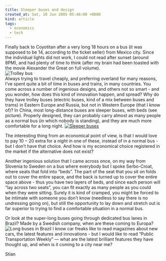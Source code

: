 ```yaml
---
title: Sleeper buses and design
created_at: Sat, 10 Jun 2005 05:46:00 +0000
kind: article
tags:
  - economics
  - tech
---
```


Finally back to Coyotitan after a very long 18 hours on a bus (it was
supposed to be 14, according to the ticket seller) from Mexico city.
Since the individual lights did not work, I could not read after sunset
(around 8PM), and had plenty of time to think (after my brain had been
toasted with the movie Alexander the Great on full volume).\
 ![Trolley
bus](http://www.metrokc.gov/kcdot/kids/transit/art/trolley.jpg)\
 Always trying to travel cheaply, and preferring overland for many
reasons, I’ve spent quite a bit of time in buses and trains, in many
countries. You come across a number of ingenious designs, and others not
so smart - and you wonder, how does this kind of innovation happen, and
spread? Why do they have trolley buses (electric buses, kind of a mix
between buses and trams) in Eastern Europe and Russia, but not in
Western Europe (that I know of)? In China, most long-distance buses are
sleeper buses, with beds (see picture). Properly designed, they can
probably carry almost as many people as a normal bus (in which nobody is
standing), and they are much more comfortable for a long night.
[![Sleeper
buses](http://www.orchiddesigns.net/Assets/images/China2004/Sleeper%20bus%20interior%201633.jpg)](http://www.orchiddesigns.net/Assets/images/China2004/Sleeper%20bus%20interior%201633.jpg)

The interesting thing from an economical point of view, is that I would
love to pay 10 − 20 extra for a night in one of these, instead of in a
normal bus - but I don’t have that choice. And how is my economical
choice registered in the market if the alternative does not exist?

Another ingenious solution that I came across once, on my way from
Slovenia to Sweden on a bus where everybody but I spoke Serbo-Croat,
where seats that fold into “beds”. The part of the seat that you sit on
folds out to cover the entire space, and the back is turned up to cover
the entire space above - thus you have two layers of beds, and since
each person will “lay across two seats”, you can fit exactly as many
people as you could when they were sitting. Surely it is kind of
cramped, you might be forced to be intimate with someone you don’t know
(needless to say there is no undressing going on), but still the
opportunity to lay down and stretch out is far superior to trying to
find a comfortable situation in a normal bus.

Or look at the super-long buses going through dedicated bus lanes in
Brazil? Made by a Swedish company, when are these coming to
Europa?![Long buses in
Brazil](http://imagebank.vbc.volvo.se/asset_server/get_asset_image.asp?idasset=2714&src=Thumbnail&size=200x200&filename=U2004_1184.jpg&dsnpart=vbc_photos&guid={689AB636-E513-4629-95AD-53F999B3147C})
I know car freaks like to read magazines about new cars, the latest
features and innovations - but I would like to read “Public
Transportation Weekly” — what are the latest brilliant features they
have thought up, and when is it coming to a city near me?

Stian
